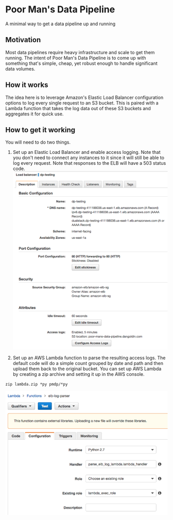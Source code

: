 # Poor Man's Data Pipeline
A minimal way to get a data pipeline up and running

## Motivation
Most data pipelines require heavy infrastructure and scale to get them running. The intent of Poor Man's Data Pipeline is to come up with something that's simple, cheap, yet robust enough to handle significant data volumes.

## How it works
The idea here is to leverage Amazon's Elastic Load Balancer configuration options to log every single request to an S3 bucket. This is paired with a Lambda function that takes the log data out of these S3 buckets and aggregates it for quick use.

## How to get it working
You will need to do two things.

1. Set up an Elastic Load Balancer and enable access logging. Note that you don't need to connect any instances to it since it will still be able to log every request. Note that responses to the ELB will have a 503 status code.
![alt text](https://github.com/dangoldin/poor-mans-data-pipeline/raw/master/img/pmdp-elb.png "PMDP ELB setup")

2. Set up an AWS Lambda function to parse the resulting access logs. The default code will do a simple count grouped by date and path and then upload them back to the original bucket. You can set up AWS Lambda by creating a zip archive and setting it up in the AWS console.

```
zip lambda.zip *py pmdp/*py
```

![alt text](https://github.com/dangoldin/poor-mans-data-pipeline/raw/master/img/pmdp-lambda.png "PMDP Lambda setup")
